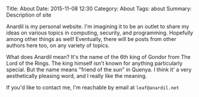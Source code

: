 Title: About
Date: 2015-11-08 12:30
Category: About
Tags: about
Summary: Description of site

Anardil is my personal website. I'm imagining it to be an outlet to share my
ideas on various topics in computing, security, and programming. Hopefully
among other things as well! Eventually, there will be posts from other authors
here too, on any variety of topics.

What does Anardil mean? It's the name of the 6th king of Gondor from The Lord
of the Rings. The king himself isn't known for anything particularly special.
But the name means "friend of the sun" in Quenya. I think it' a very
aesthetically pleasing word, and I really like the meaning.

If you'd like to contact me, I'm reachable by email at `leaf@anardil.net`
